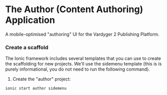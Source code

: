 # The Author (Content Authoring) Application

A mobile-optimised "authoring" UI for the Vardyger 2 Publishing Platform.

### Create a scaffold
The Ionic framework includes several templates that you can use to create the scaffolding for new projects. We'll use the sidemenu template (this is is purely informational, you do not need to run the following command).

1. Create the "author" project: 

```  
ionic start author sidemenu
```
